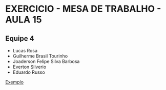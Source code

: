 # EXERCICIO - MESA DE TRABALHO - AULA 15

## Equipe 4
- Lucas Rosa
- Guilherme Brasil Tourinho
- Joaderson Felipe Silva Barbosa
- Everton Silverio
- Eduardo Russo

[Exemplo](https://eversilverio.github.io/DH/FrontEnd_II/proj_integrador/index.html)